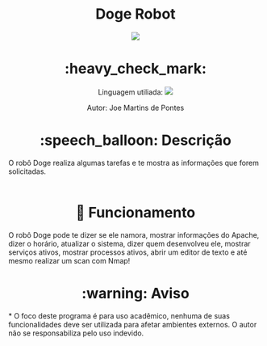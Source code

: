<h1 align="center"> Doge Robot </h1> 
<p align="center"><img src="http://img.shields.io/static/v1?label=STATUS&message=FINALIZADO!&color=YELLOW&style=for-the-badge"/></p>

<h1 align="center"> :heavy_check_mark: </h1>
<p align="center"> Linguagem utiliada: <img src="https://img.shields.io/badge/shell_script-%23121011.svg?style=for-the-badge&logo=gnu-bash&logoColor=white"/> <p>
<p align="center"> Autor: Joe Martins de Pontes


<h1 align="center"> :speech_balloon: Descrição </h1>
O robô Doge realiza algumas tarefas e te mostra as informações que forem solicitadas.<br></br>

<h1 align="center"> 🚀 Funcionamento </h1>

O robô Doge pode te dizer se ele namora, mostrar informações do Apache, dizer o horário, atualizar o sistema, dizer quem desenvolveu ele, mostrar serviços ativos, mostrar processos ativos, abrir um editor de texto e até mesmo realizar um scan com Nmap!


<h1 align="center"> :warning: Aviso </h1>
* O foco deste programa é para uso acadêmico, nenhuma de suas funcionalidades deve ser utilizada para afetar ambientes externos.
O autor não se responsabiliza pelo uso indevido.
